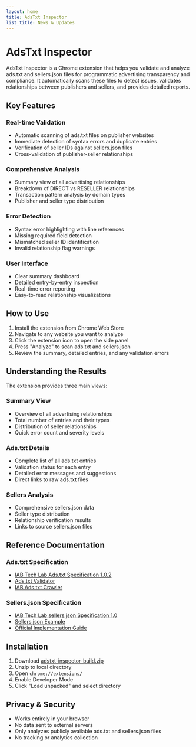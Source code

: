 ```yaml
---
layout: home
title: AdsTxt Inspector
list_title: News & Updates
---
```


# AdsTxt Inspector

AdsTxt Inspector is a Chrome extension that helps you validate and analyze ads.txt and sellers.json files for programmatic advertising transparency and compliance. It automatically scans these files to detect issues, validates relationships between publishers and sellers, and provides detailed reports.

## Key Features

### Real-time Validation
- Automatic scanning of ads.txt files on publisher websites
- Immediate detection of syntax errors and duplicate entries
- Verification of seller IDs against sellers.json files
- Cross-validation of publisher-seller relationships

### Comprehensive Analysis
- Summary view of all advertising relationships
- Breakdown of DIRECT vs RESELLER relationships
- Transaction pattern analysis by domain types
- Publisher and seller type distribution

### Error Detection
- Syntax error highlighting with line references
- Missing required field detection
- Mismatched seller ID identification
- Invalid relationship flag warnings

### User Interface
- Clear summary dashboard
- Detailed entry-by-entry inspection
- Real-time error reporting
- Easy-to-read relationship visualizations

## How to Use

1. Install the extension from Chrome Web Store
2. Navigate to any website you want to analyze
3. Click the extension icon to open the side panel
4. Press "Analyze" to scan ads.txt and sellers.json
5. Review the summary, detailed entries, and any validation errors

## Understanding the Results

The extension provides three main views:

### Summary View
- Overview of all advertising relationships
- Total number of entries and their types
- Distribution of seller relationships
- Quick error count and severity levels

### Ads.txt Details
- Complete list of all ads.txt entries
- Validation status for each entry
- Detailed error messages and suggestions
- Direct links to raw ads.txt files

### Sellers Analysis
- Comprehensive sellers.json data
- Seller type distribution
- Relationship verification results
- Links to source sellers.json files

## Reference Documentation

### Ads.txt Specification
- [IAB Tech Lab Ads.txt Specification 1.0.2](https://iabtechlab.com/wp-content/uploads/2019/03/IAB-OpenRTB-Ads.txt-Public-Spec-1.0.2.pdf)
- [Ads.txt Validator](https://adstxt.guru/validator/)
- [IAB Ads.txt Crawler](https://iabtechlab.com/ads-txt-crawler/)

### Sellers.json Specification
- [IAB Tech Lab sellers.json Specification 1.0](https://iabtechlab.com/wp-content/uploads/2019/07/Sellers.json_Final.pdf)
- [Sellers.json Example](https://iabtechlab.com/sellers-json/)
- [Official Implementation Guide](https://iabtechlab.com/wp-content/uploads/2019/07/Sellers.json-Implementation-Guide_Final.pdf)

## Installation

1. Download [adstxt-inspector-build.zip](https://github.com/miyaichi/adstxt-Inspector/releases/tag/latest-build)
2. Unzip to local directory
3. Open `chrome://extensions/`
4. Enable Developer Mode
5. Click "Load unpacked" and select directory

## Privacy & Security

- Works entirely in your browser
- No data sent to external servers
- Only analyzes publicly available ads.txt and sellers.json files
- No tracking or analytics collection